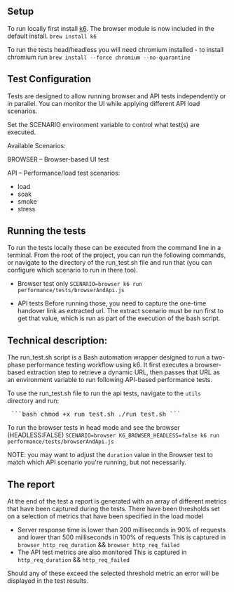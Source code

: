 ## Setup
To run locally first install [k6](https://github.com/grafana/k6). The browser module is now included in the default install.
`brew install k6`

To run the tests head/headless you will need chromium installed - to install chromium run
`brew install --force chromium --no-quarantine ` 

## Test Configuration
Tests are designed to allow running browser and API tests independently or in parallel. You can monitor the UI while applying different API load scenarios.

Set the SCENARIO environment variable to control what test(s) are executed.

Available Scenarios:

BROWSER – Browser-based UI test

API – Performance/load test scenarios:

- load
- soak
- smoke
- stress

## Running the tests
To run the tests locally these can be executed from the command line in a terminal. 
From the root of the project, you can run the following commands, or navigate to the directory of the run_test.sh file and run that (you can configure which scenario to run in there too).

- Browser test only
`SCENARIO=browser k6 run performance/tests/browserAndApi.js`

- API tests
Before running those, you need to capture the one-time handover link as  extracted url. The extract scenario must be run first to get that value, which is run as part of the execution of the bash script.

## Technical description:

The run_test.sh script is a Bash automation wrapper designed to run a two-phase performance testing workflow using k6. It first executes a browser-based extraction step to retrieve a dynamic URL, then passes that URL as an environment variable to run following API-based performance tests.

To use the run_test.sh file to run the api tests, navigate to the `utils` directory and run:

<pre> ```bash chmod +x run_test.sh ./run_test.sh ``` </pre>

To run the browser tests in head mode and see the browser (HEADLESS:FALSE)
`SCENARIO=browser K6_BROWSER_HEADLESS=false k6 run performance/tests/browserAndApi.js`

NOTE: you may want to adjust the `duration` value in the Browser test to match which API scenario you're running, but not necessarily.


## The report

At the end of the test a report is generated with an array of different metrics that have been captured during the tests. 
There have been thresholds set on a selection of metrics that have been specified in the load model 
* Server response time is lower than 200 milliseconds in 90% of requests and lower than
500 milliseconds in 100% of requests
This is captured in `browser_http_req_duration` && `browser_http_req_failed`
* The API test metrics are also monitored 
This is captured in `http_req_duration` && `http_req_failed`

Should any of these exceed the selected threshold metric an error will be displayed in the test results.
